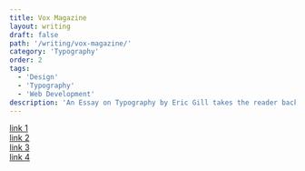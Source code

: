 ```yaml
---
title: Vox Magazine
layout: writing
draft: false
path: '/writing/vox-magazine/'
category: 'Typography'
order: 2
tags:
  - 'Design'
  - 'Typography'
  - 'Web Development'
description: 'An Essay on Typography by Eric Gill takes the reader back to the year 1930. The year when a conflict between two worlds came to its term. The machines of the industrial world finally took over the handicrafts.'
---
```


[link 1](https://www.google.com)  
[link 2](https://www.google.com)  
[link 3](https://www.google.com)  
[link 4](https://www.google.com)
